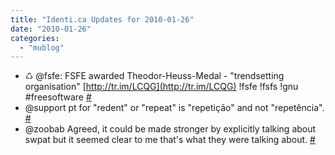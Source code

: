```yaml
---
title: "Identi.ca Updates for 2010-01-26"
date: "2010-01-26"
categories: 
  - "mublog"
---
```


- ♺ @fsfe: FSFE awarded Theodor-Heuss-Medal - "trendsetting organisation" [http://tr.im/LCQG](http://tr.im/LCQG) !fsfe !fsfs !gnu #freesoftware [#](http://identi.ca/notice/20067980)
- @support pt for "redent" or "repeat" is "repetição" and not "repetência". [#](http://identi.ca/notice/20092346)
- @zoobab Agreed, it could be made stronger by explicitly talking about swpat but it seemed clear to me that's what they were talking about. [#](http://identi.ca/notice/20106385)
